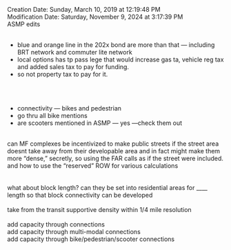 <div></b>Creation Date:</b> Sunday, March 10, 2019 at 12:19:48 PM<br></div>
<div></b>Modification Date:</b> Saturday, November 9, 2024 at 3:17:39 PM<br></div>
<div>ASMP edits</div>
<div><br></div>
<ul>
<li>blue and orange line in the 202x bond are more than that — including BRT network and commuter lite network</li>
<li>local options has tp pass lege that would increase gas ta, vehicle reg tax and added sales tax to pay for funding.</li>
<li>so not property tax to pay for it.</li>
</ul>
<div><br></div>
<div><br></div>
<ul>
<li>connectivity — bikes and pedestrian</li>
<li>go thru all bike mentions</li>
<li>are scooters mentioned in ASMP — yes —check them out</li>
</ul>
<div><br></div>
<div>can MF complexes be incentivized to make public streets if the street area doesnt take away from their developable area and in fact might make them more “dense,” secretly,  so using the FAR calls as if the street were included. and how to use the “reserved” ROW for various calculations</div>
<div><br></div>
<div><br></div>
<div>what about block length? can they be set into residential areas for ____ length so that block connectivity can be developed </div>
<div><br></div>
<div>take from the transit supportive density within 1/4 mile resolution</div>
<div><br></div>
<div>add capacity through connections</div>
<div>add capacity through multi-modal connections</div>
<div>add capacity through bike/pedestrian/scooter connections</div>

